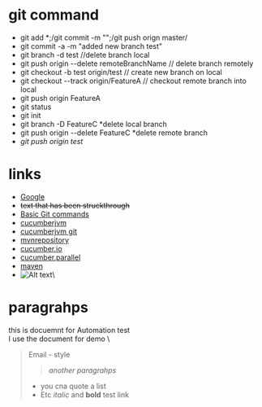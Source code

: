 # git command
* git add *;/git commit -m "";/git push orign master/ 
* git commit -a -m "added new branch test"
* git branch -d test //delete branch local
* git push origin --delete remoteBranchName  // delete branch remotely
* git checkout -b test origin/test  // create new branch on local
* git checkout --track origin/FeatureA // checkout remote branch into local
* git push origin FeatureA
* git status
* git init
* git branch -D FeatureC *delete local branch
* git push origin --delete FeatureC *delete remote branch
* *git push origin test*
# links
* [Google](http://www.google.com)
* ~~text that has been struckthrough~~
* [Basic Git commands](https://confluence.atlassian.com/bitbucketserver/basic-git-commands-776639767.html)
* [cucumberjvm](https://www.youtube.com/watch?v=jRihi74zJFw)
* [cucumberjvm git](https://github.com/akashdktyagi/AutoFratCommonLib)
* [mvnrepository](https://mvnrepository.com/)
* [cucumber.io](https://cucumber.io/docs/guides/parallel-execution/) 
* [cucumber.parallel](https://cucumber.io/blog/open-source/announcing-cucumber-jvm-4-0-0/)
* [maven](https://maven.apache.org/surefire/maven-surefire-plugin/examples/testng.html)
* ![Alt text]("https://images.app.goo.gl/EbicUr1ZDRLHKrnx9")\

# paragrahps
this is docuemnt for Automation test
\
I use the document for demo
\
> Email - style
>>*another paragrahps*
> * you cna quote a list
> * Etc
*italic* and **bold**
> test link
